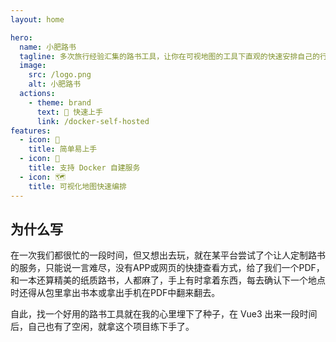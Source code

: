 ```yaml
---
layout: home

hero:
  name: 小肥路书
  tagline: 多次旅行经验汇集的路书工具，让你在可视地图的工具下直观的快速安排自己的行程与在旅行中快速导航至目地的。
  image:
    src: /logo.png
    alt: 小肥路书
  actions:
    - theme: brand
      text: 🚀 快速上手
      link: /docker-self-hosted
features:
  - icon: 🫰
    title: 简单易上手
  - icon: 🚀
    title: 支持 Docker 自建服务
  - icon: 🗺️
    title: 可视化地图快速编排
---
```


## 为什么写

在一次我们都很忙的一段时间，但又想出去玩，就在某平台尝试了个让人定制路书的服务，只能说一言难尽，没有APP或网页的快捷查看方式，给了我们一个PDF，和一本还算精美的纸质路书，人都麻了，手上有时拿着东西，每去确认下一个地点时还得从包里拿出书本或拿出手机在PDF中翻来翻去。

自此，找一个好用的路书工具就在我的心里埋下了种子，在 Vue3 出来一段时间后，自己也有了空闲，就拿这个项目练下手了。